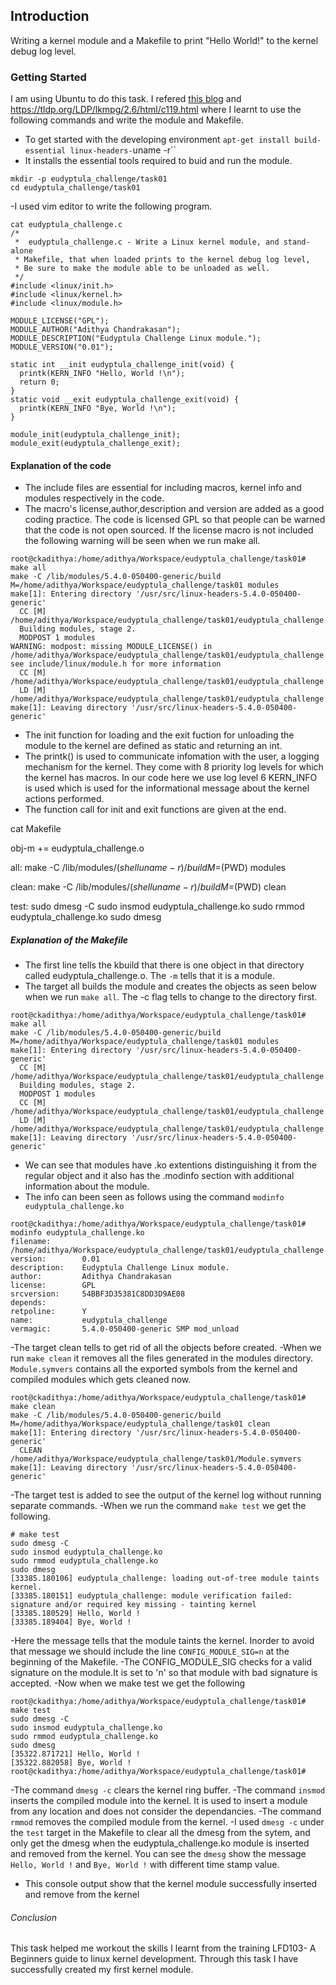 
## Introduction
Writing a kernel module and a Makefile to print "Hello World!" to the kernel debug log level.
### Getting Started
I am using Ubuntu to do this task. I refered [this blog](https://blog.sourcerer.io/writing-a-simple-linux-kernel-module-d9dc3762c234) and https://tldp.org/LDP/lkmpg/2.6/html/c119.html  where I learnt to use the following commands and write the module and Makefile.
- To get started with the developing environment
`apt-get install build-essential linux-headers-`uname -r``
- It installs the essential tools required to buid and run the module.

```
mkdir -p eudyptula_challenge/task01
cd eudyptula_challenge/task01
```
-I used vim editor to write the following program.
```
cat eudyptula_challenge.c
/*
 *  eudyptula_challenge.c - Write a Linux kernel module, and stand-alone
 * Makefile, that when loaded prints to the kernel debug log level,
 * Be sure to make the module able to be unloaded as well.
 */
#include <linux/init.h>
#include <linux/kernel.h>
#include <linux/module.h>

MODULE_LICENSE("GPL");
MODULE_AUTHOR("Adithya Chandrakasan");
MODULE_DESCRIPTION("Eudyptula Challenge Linux module.");
MODULE_VERSION("0.01");

static int __init eudyptula_challenge_init(void) {
  printk(KERN_INFO "Hello, World !\n");
  return 0;
}
static void __exit eudyptula_challenge_exit(void) {
  printk(KERN_INFO "Bye, World !\n");
}

module_init(eudyptula_challenge_init);
module_exit(eudyptula_challenge_exit);
```
#### Explanation of the code
- The include files are essential for including macros, kernel info and modules respectively in the code.
- The macro's license,author,description and version are added as a good coding practice. The code is licensed GPL so that people can be warned that the code is not open sourced. If the license macro is not included the following warning will be seen when we run make all.
```
root@ckadithya:/home/adithya/Workspace/eudyptula_challenge/task01# make all
make -C /lib/modules/5.4.0-050400-generic/build M=/home/adithya/Workspace/eudyptula_challenge/task01 modules
make[1]: Entering directory '/usr/src/linux-headers-5.4.0-050400-generic'
  CC [M]  /home/adithya/Workspace/eudyptula_challenge/task01/eudyptula_challenge.o
  Building modules, stage 2.
  MODPOST 1 modules
WARNING: modpost: missing MODULE_LICENSE() in /home/adithya/Workspace/eudyptula_challenge/task01/eudyptula_challenge.o
see include/linux/module.h for more information
  CC [M]  /home/adithya/Workspace/eudyptula_challenge/task01/eudyptula_challenge.mod.o
  LD [M]  /home/adithya/Workspace/eudyptula_challenge/task01/eudyptula_challenge.ko
make[1]: Leaving directory '/usr/src/linux-headers-5.4.0-050400-generic'

```

- The init function for loading and the exit fuction for unloading the module to the kernel are defined as static and returning an int.
- The printk() is used to communicate infomation with the user, a logging mechanism for the kernel. They come with 8 priority log levels for which the kernel has macros. In our code here we use log level 6 KERN_INFO is used which is used for the informational message about the kernel actions performed.
- The function call for init and exit functions are given at the end.

cat Makefile

obj-m += eudyptula_challenge.o

all:
	make -C /lib/modules/$(shell uname -r)/build M=$(PWD) modules

clean:
	make -C /lib/modules/$(shell uname -r)/build M=$(PWD) clean

test:
	sudo dmesg -C
	sudo insmod eudyptula_challenge.ko
	sudo rmmod eudyptula_challenge.ko
	sudo dmesg
##### Explanation of the Makefile
- The first line tells the kbuild that there is one object in that directory called eudyptula_challenge.o. The `-m` tells that it is a module.
- The target all builds the module and creates the objects as seen below when we run `make all`. The -c flag tells to change to the directory first.
```
root@ckadithya:/home/adithya/Workspace/eudyptula_challenge/task01# make all
make -C /lib/modules/5.4.0-050400-generic/build M=/home/adithya/Workspace/eudyptula_challenge/task01 modules
make[1]: Entering directory '/usr/src/linux-headers-5.4.0-050400-generic'
  CC [M]  /home/adithya/Workspace/eudyptula_challenge/task01/eudyptula_challenge.o
  Building modules, stage 2.
  MODPOST 1 modules
  CC [M]  /home/adithya/Workspace/eudyptula_challenge/task01/eudyptula_challenge.mod.o
  LD [M]  /home/adithya/Workspace/eudyptula_challenge/task01/eudyptula_challenge.ko
make[1]: Leaving directory '/usr/src/linux-headers-5.4.0-050400-generic'

```
- We can see that modules have .ko extentions distinguishing it from the regular object and it also has the .modinfo section with additional information about the module.
- The info can been seen as follows using the command `modinfo eudyptula_challenge.ko`
```
root@ckadithya:/home/adithya/Workspace/eudyptula_challenge/task01# modinfo eudyptula_challenge.ko
filename:       /home/adithya/Workspace/eudyptula_challenge/task01/eudyptula_challenge.ko
version:        0.01
description:    Eudyptula Challenge Linux module.
author:         Adithya Chandrakasan
license:        GPL
srcversion:     54BBF3D35381C8DD3D9AE08
depends:
retpoline:      Y
name:           eudyptula_challenge
vermagic:       5.4.0-050400-generic SMP mod_unload
```
-The target clean tells to get rid of all the objects before created.
-When we run `make clean` it removes all the files generated in the modules directory. `Module.symvers` contains all the exported symbols from the kernel and compiled modules which gets cleaned now.

```
root@ckadithya:/home/adithya/Workspace/eudyptula_challenge/task01# make clean
make -C /lib/modules/5.4.0-050400-generic/build M=/home/adithya/Workspace/eudyptula_challenge/task01 clean
make[1]: Entering directory '/usr/src/linux-headers-5.4.0-050400-generic'
  CLEAN   /home/adithya/Workspace/eudyptula_challenge/task01/Module.symvers
make[1]: Leaving directory '/usr/src/linux-headers-5.4.0-050400-generic'

```
-The target test is added to see the output of the kernel log without running separate commands.
-When we run the command `make test` we get the following.

```
# make test
sudo dmesg -C
sudo insmod eudyptula_challenge.ko
sudo rmmod eudyptula_challenge.ko
sudo dmesg
[33385.180106] eudyptula_challenge: loading out-of-tree module taints kernel.
[33385.180151] eudyptula_challenge: module verification failed: signature and/or required key missing - tainting kernel
[33385.180529] Hello, World !
[33385.189404] Bye, World !

```
-Here the message tells that the module taints the kernel. Inorder to avoid that message we should include the line `CONFIG_MODULE_SIG=n` at the beginning of the Makefile.
-The CONFIG_MODULE_SIG checks for a valid signature on the module.It is set to 'n' so that module with bad signature is accepted.
-Now when we make test we get the following

```
root@ckadithya:/home/adithya/Workspace/eudyptula_challenge/task01# make test
sudo dmesg -C
sudo insmod eudyptula_challenge.ko
sudo rmmod eudyptula_challenge.ko
sudo dmesg
[35322.871721] Hello, World !
[35322.882058] Bye, World !
root@ckadithya:/home/adithya/Workspace/eudyptula_challenge/task01#

```
-The command `dmesg -c` clears the kernel ring buffer.
-The command `insmod` inserts the compiled module into the kernel. It is used to insert a module from any location and does not consider the dependancies.
-The command `rmmod` removes the compiled module from the kernel.
-I used `dmesg -c` under the `test` target in the Makefile to clear all the dmesg from the sytem, and only get the dmesg when the eudyptula_challenge.ko module is inserted and removed from the kernel. You can see the `dmesg` show the message `Hello, World !` and `Bye, World !` with different time stamp value.
- This console output show that the kernel module successfully inserted and remove from the kernel
###### Conclusion
This task helped me workout the skills I learnt from the training LFD103- A Beginners guide to linux kernel development. Through this task I have successfully created my first kernel module.












